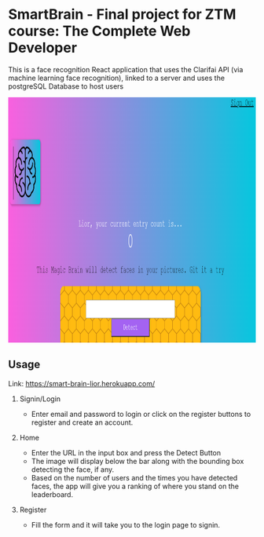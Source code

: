 # SmartBrain - Final project for ZTM course: The Complete Web Developer

This is a face recognition React application that uses the 
Clarifai API (via machine learning face recognition), linked to a server and uses the postgreSQL Database to host users



<img src="images/home.PNG" width="800" height="500" >

## Usage

Link: https://smart-brain-lior.herokuapp.com/

1. Signin/Login

    - Enter email and password to login or click on the register buttons to register and create an account.

2. Home
    - Enter the URL in the input box and press the Detect Button
    - The image will display below the bar along with the bounding box detecting the face, if any.
    - Based on the number of users and the times you have detected faces, the app will give you a ranking of where you stand on the leaderboard.
3. Register
    - Fill the form and it will take you to the login page to signin.
